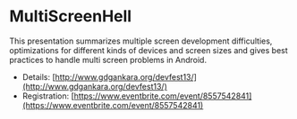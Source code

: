 MultiScreenHell
===============

This presentation summarizes multiple screen development difficulties, optimizations for different kinds of devices
and screen sizes and gives best practices to handle multi screen problems in Android.

* Details: [http://www.gdgankara.org/devfest13/](http://www.gdgankara.org/devfest13/)
* Registration: [https://www.eventbrite.com/event/8557542841](https://www.eventbrite.com/event/8557542841)
